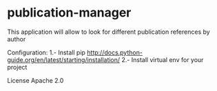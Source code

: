# publication-manager
This application will allow to look for different publication references by author

Configuration:
1.- Install pip
http://docs.python-guide.org/en/latest/starting/installation/
2.- Install virtual env for your project

License Apache 2.0
